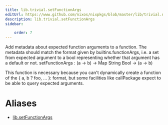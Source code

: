 ```yaml
---
title: lib.trivial.setFunctionArgs
editUrl: https://www.github.com/nixos/nixpkgs/blob/master/lib/trivial.nix#L576C21
description: lib.trivial.setFunctionArgs
sidebar:

    order: 7
---
```


Add metadata about expected function arguments to a function.
The metadata should match the format given by
builtins.functionArgs, i.e. a set from expected argument to a bool
representing whether that argument has a default or not.
setFunctionArgs : (a → b) → Map String Bool → (a → b)

This function is necessary because you can't dynamically create a
function of the { a, b ? foo, ... }: format, but some facilities
like callPackage expect to be able to query expected arguments.


# Aliases

- [lib.setFunctionArgs](/reference/libsetFunctionArgs)


